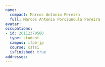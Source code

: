 ```yaml
---
name:
  compact: Marcos Antonio Pereira
  full: Marcos Antonio Porciuncula Pereira
avatar:
occupations:
- id: 20112370580
  type: student
  campus: ifpb-jp
  course: cstsi
  isFinished: true
addresses:
---
```

